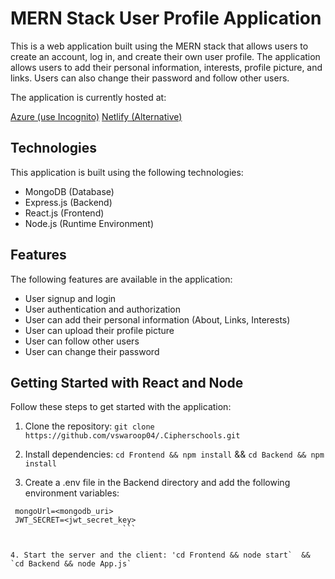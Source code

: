 # MERN Stack User Profile Application

This is a web application built using the MERN stack that allows users to create an account, log in, and create their own user profile. The application allows users to add their personal information, interests, profile picture, and links. Users can also change their password and follow other users.

The application is currently hosted at:

 [Azure (use Incognito)](http://vswaroop04.centralindia.cloudapp.azure.com:3003/)
 [Netlify (Alternative)](https://rad-puffpuff-2b16cc.netlify.app/)


## Technologies

This application is built using the following technologies:

- MongoDB (Database)
- Express.js (Backend)
- React.js (Frontend)
- Node.js (Runtime Environment)

## Features

The following features are available in the application:

- User signup and login
- User authentication and authorization
- User can add their personal information (About, Links, Interests)
- User can upload their profile picture
- User can follow other users
- User can change their password

## Getting Started with React and Node

Follow these steps to get started with the application:

1. Clone the repository:  `git clone https://github.com/vswaroop04/.Cipherschools.git`

2. Install dependencies:   `cd Frontend && npm install`  &&  `cd Backend && npm install`

3. Create a .env file in the Backend directory and add the following environment variables:
  
  ``` .env
   mongoUrl=<mongodb_uri>
   JWT_SECRET=<jwt_secret_key>
                           ```

 
4. Start the server and the client: 'cd Frontend && node start`  &&  `cd Backend && node App.js`







 

